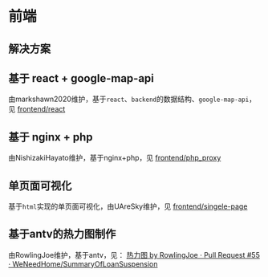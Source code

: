 # 前端

## 解决方案

## 基于 react + google-map-api

由markshawn2020维护，基于`react`、`backend`的数据结构、`google-map-api`，见 [frontend/react](./react)

## 基于 nginx + php

由NishizakiHayato维护，基于nginx+php，见 [frontend/php_proxy](./php_proxy)

## 单页面可视化

基于`html`实现的单页面可视化，由UAreSky维护，见 [frontend/singele-page](./singele-page)

## 基于antv的热力图制作

由RowlingJoe维护，基于antv，见： [热力图 by RowlingJoe · Pull Request #55 · WeNeedHome/SummaryOfLoanSuspension](https://github.com/WeNeedHome/SummaryOfLoanSuspension/pull/55)